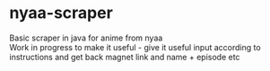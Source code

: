 # nyaa-scraper
 Basic scraper in java for anime from nyaa <br>
 Work in progress to make it useful - give it useful input according to instructions and get back magnet link and name + episode etc <br>
